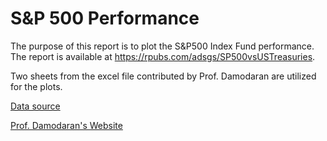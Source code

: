 # S&P 500 Performance 

The purpose of this report is to plot the S&P500 Index Fund performance.  The report is available at https://rpubs.com/adsgs/SP500vsUSTreasuries. 

Two sheets from the excel file contributed by Prof. Damodaran are utilized for the plots.

[Data source](http://www.stern.nyu.edu/~adamodar/pc/datasets/histretSP.xls","histretSP.xls)

[Prof. Damodaran's Website](http://pages.stern.nyu.edu/~adamodar/)
